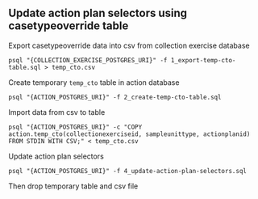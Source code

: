 ## Update action plan selectors using casetypeoverride table
Export casetypeoverride data into csv from collection exercise database
```
psql "{COLLECTION_EXERCISE_POSTGRES_URI}" -f 1_export-temp-cto-table.sql > temp_cto.csv
```

Create temporary `temp_cto` table in action database
```
psql "{ACTION_POSTGRES_URI}" -f 2_create-temp-cto-table.sql
```

Import data from csv to table
```
psql "{ACTION_POSTGRES_URI}" -c "COPY action.temp_cto(collectionexerciseid, sampleunittype, actionplanid) FROM STDIN WITH CSV;" < temp_cto.csv
```

Update action plan selectors
```
psql "{ACTION_POSTGRES_URI}" -f 4_update-action-plan-selectors.sql
```

Then drop temporary table and csv file